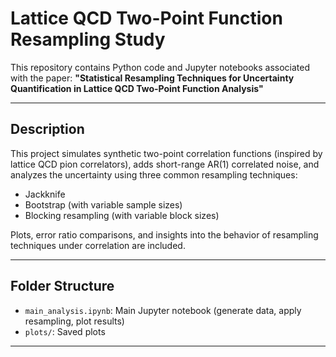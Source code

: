 # Lattice QCD Two-Point Function Resampling Study

This repository contains Python code and Jupyter notebooks associated with the paper: **"Statistical Resampling Techniques for Uncertainty Quantification in Lattice QCD Two-Point Function Analysis"**

---

## Description

This project simulates synthetic two-point correlation functions (inspired by lattice QCD pion correlators), adds short-range AR(1) correlated noise, and analyzes the uncertainty using three common resampling techniques:

- Jackknife
- Bootstrap (with variable sample sizes)
- Blocking resampling (with variable block sizes)

Plots, error ratio comparisons, and insights into the behavior of resampling techniques under correlation are included.

---

## Folder Structure

- `main_analysis.ipynb`: Main Jupyter notebook (generate data, apply resampling, plot results)
- `plots/`: Saved plots

---
